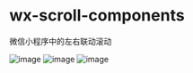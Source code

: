 # wx-scroll-components
微信小程序中的左右联动滚动

![image](https://github.com/qdzjp/wx-scroll-components/blob/master/static/20200113144608.gif)
![image](https://github.com/qdzjp/wx-scroll-components/blob/master/static/20200113144639.png) 
![image](https://github.com/qdzjp/wx-scroll-components/blob/master/static/20200113144646.png) 

